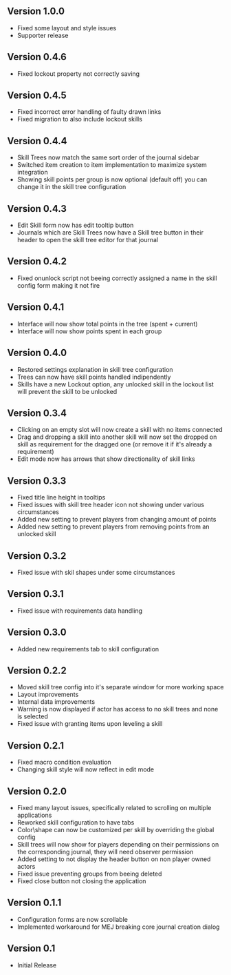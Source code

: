 ## Version 1.0.0
- Fixed some layout and style issues
- Supporter release

## Version 0.4.6
- Fixed lockout property not correctly saving

## Version 0.4.5
- Fixed incorrect error handling of faulty drawn links
- Fixed migration to also include lockout skills

## Version 0.4.4
- Skill Trees now match the same sort order of the journal sidebar
- Switched item creation to item implementation to maximize system integration
- Showing skill points per group is now optional (default off) you can change it in the skill tree configuration

## Version 0.4.3
- Edit Skill form now has edit tooltip button
- Journals which are Skill Trees now have a Skill tree button in their header to open the skill tree editor for that journal

## Version 0.4.2
- Fixed onunlock script not beeing correctly assigned a name in the skill config form making it not fire

## Version 0.4.1
- Interface will now show total points in the tree (spent + current)
- Interface will now show points spent in each group

## Version 0.4.0
- Restored settings explanation in skill tree configuration
- Trees can now have skill points handled indipendently
- Skills have a new Lockout option, any unlocked skill in the lockout list will prevent the skill to be unlocked

## Version 0.3.4
- Clicking on an empty slot will now create a skill with no items connected
- Drag and dropping a skill into another skill will now set the dropped on skill as requirement for the dragged one (or remove it if it's already a requirement)
- Edit mode now has arrows that show directionality of skill links

## Version 0.3.3
- Fixed title line height in tooltips
- Fixed issues with skill tree header icon not showing under various circumstances
- Added new setting to prevent players from changing amount of points
- Added new setting to prevent players from removing points from an unlocked skill

## Version 0.3.2
- Fixed issue with skil shapes under some circumstances

## Version 0.3.1
- Fixed issue with requirements data handling

## Version 0.3.0
- Added new requirements tab to skill configuration

## Version 0.2.2
- Moved skill tree config into it's separate window for more working space
- Layout improvements
- Internal data improvements
- Warning is now displayed if actor has access to no skill trees and none is selected
- Fixed issue with granting items upon leveling a skill

## Version 0.2.1
- Fixed macro condition evaluation
- Changing skill style will now reflect in edit mode

## Version 0.2.0
- Fixed many layout issues, specifically related to scrolling on multiple applications
- Reworked skill configuration to have tabs
- Color\shape can now be customized per skill by overriding the global config
- Skill trees will now show for players depending on their permissions on the corresponding journal, they will need observer permission
- Added setting to not display the header button on non player owned actors
- Fixed issue preventing groups from beeing deleted
- Fixed close button not closing the application

## Version 0.1.1
- Configuration forms are now scrollable
- Implemented workaround for MEJ breaking core journal creation dialog

## Version 0.1
- Initial Release

